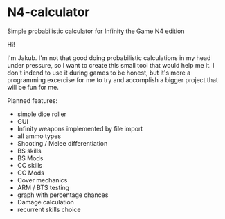 # N4-calculator
Simple probabilistic calculator for Infinity the Game N4 edition

Hi!

I'm Jakub. I'm not that good doing probabilistic calculations in my head under pressure, so I want to create this small tool that would help me it.
I don't indend to use it during games to be honest, but it's more a programming excercise for me to try and accomplish a bigger project that will be fun for me.

Planned features:
- simple dice roller
- GUI
- Infinity weapons implemented by file import
- all ammo types
- Shooting / Melee differentiation
- BS skills
- BS Mods
- CC skills
- CC Mods
- Cover mechanics
- ARM / BTS testing
- graph with percentage chances
- Damage calculation
- recurrent skills choice
